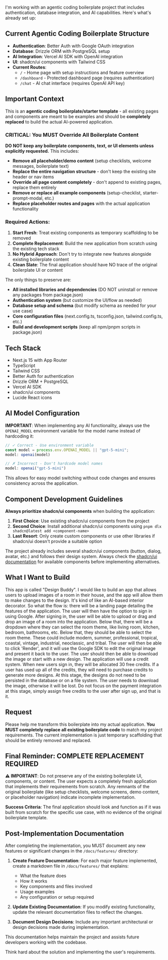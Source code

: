 I'm working with an agentic coding boilerplate project that includes authentication, database integration, and AI capabilities. Here's what's already set up:

## Current Agentic Coding Boilerplate Structure
- **Authentication**: Better Auth with Google OAuth integration
- **Database**: Drizzle ORM with PostgreSQL setup  
- **AI Integration**: Vercel AI SDK with OpenAI integration
- **UI**: shadcn/ui components with Tailwind CSS
- **Current Routes**:
  - `/` - Home page with setup instructions and feature overview
  - `/dashboard` - Protected dashboard page (requires authentication)
  - `/chat` - AI chat interface (requires OpenAI API key)

## Important Context
This is an **agentic coding boilerplate/starter template** - all existing pages and components are meant to be examples and should be **completely replaced** to build the actual AI-powered application.

### CRITICAL: You MUST Override All Boilerplate Content
**DO NOT keep any boilerplate components, text, or UI elements unless explicitly requested.** This includes:

- **Remove all placeholder/demo content** (setup checklists, welcome messages, boilerplate text)
- **Replace the entire navigation structure** - don't keep the existing site header or nav items
- **Override all page content completely** - don't append to existing pages, replace them entirely
- **Remove or replace all example components** (setup-checklist, starter-prompt-modal, etc.)
- **Replace placeholder routes and pages** with the actual application functionality

### Required Actions:
1. **Start Fresh**: Treat existing components as temporary scaffolding to be removed
2. **Complete Replacement**: Build the new application from scratch using the existing tech stack
3. **No Hybrid Approach**: Don't try to integrate new features alongside existing boilerplate content
4. **Clean Slate**: The final application should have NO trace of the original boilerplate UI or content

The only things to preserve are:
- **All installed libraries and dependencies** (DO NOT uninstall or remove any packages from package.json)
- **Authentication system** (but customize the UI/flow as needed)
- **Database setup and schema** (but modify schema as needed for your use case)
- **Core configuration files** (next.config.ts, tsconfig.json, tailwind.config.ts, etc.)
- **Build and development scripts** (keep all npm/pnpm scripts in package.json)

## Tech Stack
- Next.js 15 with App Router
- TypeScript
- Tailwind CSS
- Better Auth for authentication
- Drizzle ORM + PostgreSQL
- Vercel AI SDK
- shadcn/ui components
- Lucide React icons

## AI Model Configuration
**IMPORTANT**: When implementing any AI functionality, always use the `OPENAI_MODEL` environment variable for the model name instead of hardcoding it:

```typescript
// ✓ Correct - Use environment variable
const model = process.env.OPENAI_MODEL || "gpt-5-mini";
model: openai(model)

// ✗ Incorrect - Don't hardcode model names
model: openai("gpt-5-mini")
```

This allows for easy model switching without code changes and ensures consistency across the application.

## Component Development Guidelines
**Always prioritize shadcn/ui components** when building the application:

1. **First Choice**: Use existing shadcn/ui components from the project
2. **Second Choice**: Install additional shadcn/ui components using `pnpm dlx shadcn@latest add <component-name>`
3. **Last Resort**: Only create custom components or use other libraries if shadcn/ui doesn't provide a suitable option

The project already includes several shadcn/ui components (button, dialog, avatar, etc.) and follows their design system. Always check the [shadcn/ui documentation](https://ui.shadcn.com/docs/components) for available components before implementing alternatives.

## What I Want to Build
This app is called "Design Buddy".
I would like to build an app that allows users to upload images of a room in their house, and the app will allow them to make changes to the design. It's kind of like an AI-based interior decorator. So what the flow is: there will be a landing page detailing the features of the application. The user will then have the option to sign in using Google. After signing in, the user will be able to upload or drag and drop an image of a room into the application. Below that, there will be a dropdown where they can select the room theme, like living room, kitchen, bedroom, bathrooms, etc. Below that, they should be able to select the room theme. These could include modern, summer, professional, tropical, coastal, vintage, industrial, neoclassic, and tribal. The user will then be able to click 'Render', and it will use the Google SDK to edit the original image and present it back to the user. The user should then be able to download the image or start with a new design. The application will use a credit system. When new users sign in, they will be allocated 30 free credits. If a user has used up all of the credits, they will need to purchase credits to generate more designs. At this stage, the designs do not need to be persisted in the database or on a file system. The user needs to download the image, otherwise it will be lost. Do not focus on the payment integration at this stage, simply assign free credits to the user after sign up, and that is it.

## Request
Please help me transform this boilerplate into my actual application. **You MUST completely replace all existing boilerplate code** to match my project requirements. The current implementation is just temporary scaffolding that should be entirely removed and replaced.

## Final Reminder: COMPLETE REPLACEMENT REQUIRED
**⚠️ IMPORTANT**: Do not preserve any of the existing boilerplate UI, components, or content. The user expects a completely fresh application that implements their requirements from scratch. Any remnants of the original boilerplate (like setup checklists, welcome screens, demo content, or placeholder navigation) indicate incomplete implementation.

**Success Criteria**: The final application should look and function as if it was built from scratch for the specific use case, with no evidence of the original boilerplate template.

## Post-Implementation Documentation
After completing the implementation, you MUST document any new features or significant changes in the `/docs/features/` directory:

1. **Create Feature Documentation**: For each major feature implemented, create a markdown file in `/docs/features/` that explains:
   - What the feature does
   - How it works
   - Key components and files involved
   - Usage examples
   - Any configuration or setup required

2. **Update Existing Documentation**: If you modify existing functionality, update the relevant documentation files to reflect the changes.

3. **Document Design Decisions**: Include any important architectural or design decisions made during implementation.

This documentation helps maintain the project and assists future developers working with the codebase.

Think hard about the solution and implementing the user's requirements.